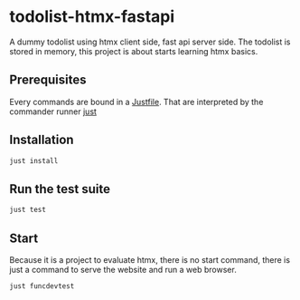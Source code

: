 # todolist-htmx-fastapi

A dummy todolist using htmx client side, fast api server side.
The todolist is stored in memory, this project is about starts learning htmx basics.

## Prerequisites

Every commands are bound in a [Justfile](https://github.com/mardiros/todolist-htmx-fastapi/blob/main/Justfile).
That are interpreted by the commander runner [just](https://github.com/casey/just)

## Installation

```bash
just install
```

## Run the test suite

```bash
just test
```

## Start

Because it is a project to evaluate htmx, there is no start command,
there is just a command to serve the website and run a web browser.


```bash
just funcdevtest
```
